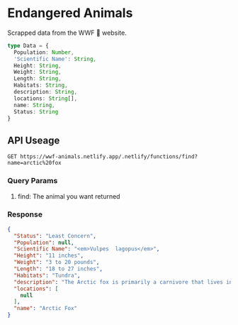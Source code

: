 # Endangered Animals

Scrapped data from the WWF 🐼 website.

```ts
type Data = { 
  Population: Number,
  'Scientific Name': String,
  Height: String,
  Weight: String,
  Length: String,
  Habitats: String,
  description: String,
  locations: String[],
  name: String,
  Status: String
}
```
## API Useage

```curl
GET https://wwf-animals.netlify.app/.netlify/functions/find?name=arctic%20fox
```

### Query Params
1. find: The animal you want returned

### Response

```json
{
  "Status": "Least Concern",
  "Population": null,
  "Scientific Name": "<em>Vulpes  lagopus</em>",
  "Height": "11 inches",
  "Weight": "3 to 20 pounds",
  "Length": "18 to 27 inches",
  "Habitats": "Tundra",
  "description": "The Arctic fox is primarily a carnivore that lives inland, away from the coasts. They are dependent on the presence of smaller animals (most often lemmings) to survive.&nbsp; Arctic foxes also hunt for sea birds, fish, and other marine life. Smaller rodent populations waver between times of abundance and scarcity, which leaves the Arctic fox vulnerable when these creatures are low in numbers.",
  "locations": [
    null
  ],
  "name": "Arctic Fox"
}
```
